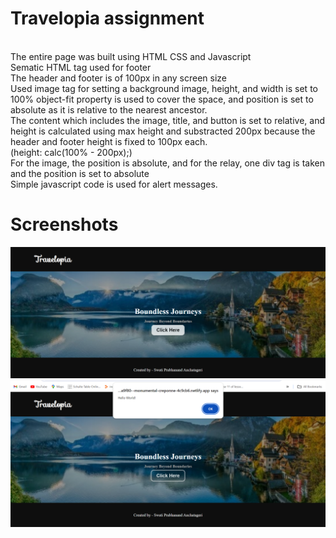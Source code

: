 # Travelopia assignment
<br> The entire page was built using HTML CSS and Javascript
<br> Sematic HTML tag used for footer 
<br> The header and footer is of 100px in any screen size
<br> Used image tag for setting a background image, height, and width is set to 100% object-fit property is used to cover the space, and position is set to absolute as it is relative to the nearest ancestor.
<br> The content which includes the image, title, and button is set to relative, and height is calculated using max height and substracted 200px because the header and footer height is fixed to 100px each.
<br>(height: calc(100% - 200px);)
<br> For the image, the position is absolute, and for the relay, one div tag is taken and the position is set to absolute
<br> Simple javascript code is used for alert messages.
<br>
# Screenshots
![Screenshot1](https://github.com/swati-anchatageri/travelopia/blob/main/image/ss1.png)
![Screenshot2](https://github.com/swati-anchatageri/travelopia/blob/main/image/ss2.png)

